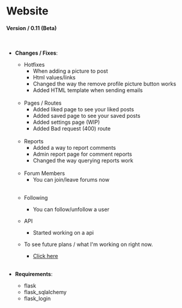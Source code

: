 # Website

#### Version / 0.11 (Beta)

<br/>

 * **Changes / Fixes**:

    * Hotfixes
      * When adding a picture to post
      * Html values/links
      * Changed the way the remove profile picture button works
      * Added HTML template when sending emails
    <br/>

    * Pages / Routes
      * Added liked page to see your liked posts
      * Added saved page to see your saved posts
      * Added settings page (WIP)
      * Added Bad request (400) route
    <br/>

      * Reports
        * Added a way to report comments
        * Admin report page for comment reports
        * Changed the way querying reports work
    <br/>

    * Forum Members
      * You can join/leave forums now
    <br/>

    * Following
      * You can follow/unfollow a user

    * API
      * Started working on a api

    * To see future plans / what I'm working on right now.
      * [Click here](https://trello.com/b/6Xh0QihV)
    <br/>


 * **Requirements**:
 
   * flask
   * flask_sqlalchemy
   * flask_login